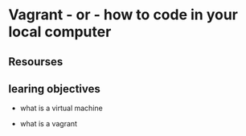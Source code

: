 # Vagrant - or - how to code in your local computer

## Resourses

## learing objectives

* what is a virtual machine

* what is a vagrant

















